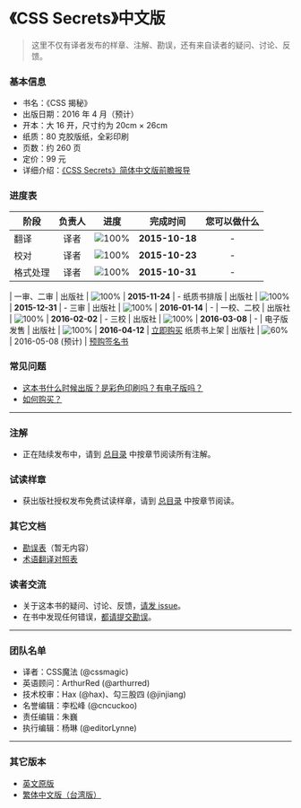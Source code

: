 # 《CSS Secrets》中文版

> 这里不仅有译者发布的样章、注解、勘误，还有来自读者的疑问、讨论、反馈。

### 基本信息 <a name="basic">&nbsp;</a>

* 书名：《CSS 揭秘》
* 出版日期：2016 年 4 月（预计）
* 开本：大 16 开，尺寸约为 20cm × 26cm
* 纸质：80 克胶版纸，全彩印刷
* 页数：约 260 页
* 定价：99 元
* 详细介绍：[《CSS Secrets》简体中文版前瞻报导](http://www.cssmagic.net/blog/wx/15)

### 进度表 <a name="progress">&nbsp;</a>

阶段 | 负责人 | 进度 | 完成时间 | 您可以做什么
---|:---:|---|:---:|:---:
翻译 | 译者 | ![100%](http://progressed.io/bar/100) | **2015-10-18** | -
校对 | 译者 | ![100%](http://progressed.io/bar/100) | **2015-10-23** | -
格式处理 | 译者 | ![100%](http://progressed.io/bar/100) | **2015-10-31** | -
|
一审、二审 | 出版社 | ![100%](http://progressed.io/bar/100) | **2015-11-24** | -
纸质书排版 | 出版社 | ![100%](http://progressed.io/bar/100) | **2015-12-31** | -
三审 | 出版社 | ![100%](http://progressed.io/bar/100) | **2016-01-14** | -
|
一校、二校 | 出版社 | ![100%](http://progressed.io/bar/100) | **2016-02-02** | -
三校 | 出版社 | ![100%](http://progressed.io/bar/100) | **2016-03-08** | -
|
电子版发售 | 出版社 | ![100%](http://progressed.io/bar/100) | **2016-04-12** | [立即购买](https://github.com/cssmagic/CSS-Secrets/issues/27#e-book)
纸质书上架 | 出版社 | ![60%](http://progressed.io/bar/60) | 2016-05-08 (预计) | [预购签名书](https://github.com/cssmagic/CSS-Secrets/issues/27#signature)

### 常见问题 <a name="faq">&nbsp;</a>

* [这本书什么时候出版？是彩色印刷吗？有电子版吗？](https://github.com/cssmagic/CSS-Secrets/issues/16)
* [如何购买？](https://github.com/cssmagic/CSS-Secrets/issues/27)

***

### 注解 <a name="notes">&nbsp;</a>

* 正在陆续发布中，请到 [总目录](https://github.com/cssmagic/CSS-Secrets/issues/17) 中按章节阅读所有注解。

### 试读样章 <a name="preview">&nbsp;</a>

* 获出版社授权发布免费试读样章，请到 [总目录](https://github.com/cssmagic/CSS-Secrets/issues/17) 中按章节阅读。

### 其它文档

* [勘误表](https://github.com/cssmagic/CSS-Secrets/issues/2)（暂无内容）
* [术语翻译对照表](https://github.com/cssmagic/CSS-Secrets/issues/1)

### 读者交流

* 关于这本书的疑问、讨论、反馈，[请发 issue](https://github.com/cssmagic/CSS-Secrets/issues)。
* 在书中发现任何错误，[都请提交勘误](https://github.com/cssmagic/CSS-Secrets/issues/2)。

***

### 团队名单 <a name="team">&nbsp;</a>

* 译者：CSS魔法 (@cssmagic)
* 英语顾问：ArthurRed (@arthurred)
* 技术校审：Hax (@hax)、勾三股四 (@jinjiang)
* 名誉编辑：李松峰 (@cncuckoo)
* 责任编辑：朱巍
* 执行编辑：杨琳 (@editorLynne)

***

### 其它版本

* [英文原版](https://books.google.com.hk/books?id=nokNCgAAQBAJ&printsec=frontcover)
* [繁体中文版（台湾版）](https://github.com/cssmagic/CSS-Secrets/issues/24)
